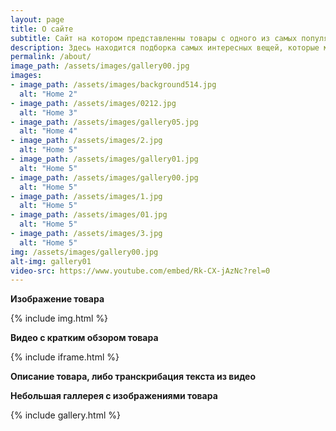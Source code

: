 ```yaml
---
layout: page
title: О сайте
subtitle: Сайт на котором представленны товары с одного из самых популярных интернет-магазинов мира AliExpress.
description: Здесь находится подборка самых интересных вещей, которые можно найти на AliExpress. Мелкая и дешевая электроника, одежда, обувь, аксесуары, игрушки и разные прикольные вещички.
permalink: /about/
image_path: /assets/images/gallery00.jpg
images:
- image_path: /assets/images/background514.jpg
  alt: "Home 2"
- image_path: /assets/images/0212.jpg
  alt: "Home 3"
- image_path: /assets/images/gallery05.jpg
  alt: "Home 4"
- image_path: /assets/images/2.jpg
  alt: "Home 5"
- image_path: /assets/images/gallery01.jpg
  alt: "Home 5"
- image_path: /assets/images/gallery00.jpg
  alt: "Home 5"
- image_path: /assets/images/1.jpg
  alt: "Home 5"
- image_path: /assets/images/01.jpg
  alt: "Home 5"
- image_path: /assets/images/3.jpg
  alt: "Home 5"
img: /assets/images/gallery00.jpg
alt-img: gallery01
video-src: https://www.youtube.com/embed/Rk-CX-jAzNc?rel=0
---
```



**Изображение товара**

{% include img.html %}

**Видео с кратким обзором товара**

{% include iframe.html %}

**Описание товара, либо транскрибация текста из видео**

**Небольшая галлерея с изображениями товара**

{% include gallery.html %}